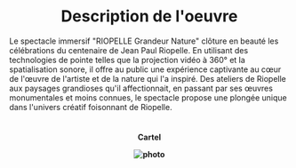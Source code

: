 <h1 align=center>Description de l'oeuvre</h1>
Le spectacle immersif "RIOPELLE Grandeur Nature" clôture en beauté les célébrations du centenaire de Jean Paul Riopelle. En utilisant des technologies de pointe telles que la projection vidéo à 360° et la spatialisation sonore, il offre au public une expérience captivante au cœur de l'œuvre de l'artiste et de la nature qui l'a inspiré. Des ateliers de Riopelle aux paysages grandioses qu'il affectionnait, en passant par ses œuvres monumentales et moins connues, le spectacle propose une plongée unique dans l'univers créatif foisonnant de Riopelle.
<br>
<br>

</h4>
<h4 align=center>Cartel<br>
  
![photo](media/Jeremy_Shaw_cartel_20240202.jpg)
</h4>
